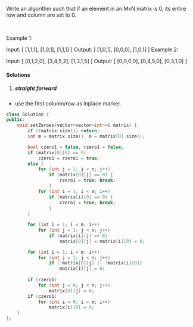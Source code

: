 Write an algorithm such that if an element in an MxN matrix is 0, its entire row and column are set to 0.

 

Example 1:

Input: 
[
  [1,1,1],
  [1,0,1],
  [1,1,1]
]
Output: 
[
  [1,0,1],
  [0,0,0],
  [1,0,1]
]
Example 2:

Input: 
[
  [0,1,2,0],
  [3,4,5,2],
  [1,3,1,5]
]
Output: 
[
  [0,0,0,0],
  [0,4,5,0],
  [0,3,1,0]
]

#### Solutions

1. ##### straight forward

- use the first column/row as inplace marker.

```cpp
class Solution {
public:
    void setZeroes(vector<vector<int>>& matrix) {
        if (!matrix.size()) return;
        int m = matrix.size(), n = matrix[0].size();

        bool czero1 = false, rzero1 = false;
        if (matrix[0][0] == 0)
            czero1 = rzero1 = true;
        else {
            for (int j = 1; j < n; j++)
                if (matrix[0][j] == 0) {
                    rzero1 = true; break;
                }
            for (int i = 1; i < m; i++)
                if (matrix[i][0] == 0) {
                    czero1 = true; break;
                }
        }
        
        for (int i = 1; i < m; i++)
            for (int j = 1; j < n; j++)
                if (matrix[i][j] == 0)
                    matrix[0][j] = matrix[i][0] = 0;

        for (int i = 1; i < m; i++)
            for (int j = 1; j < n; j++)
                if (!matrix[0][j] || !matrix[i][0])
                    matrix[i][j] = 0;
        
        if (rzero1)
            for (int j = 0; j < n; j++)
                matrix[0][j] = 0;
        if (czero1)
            for (int i = 0; i < m; i++)
                matrix[i][0] = 0;
    }
};
```